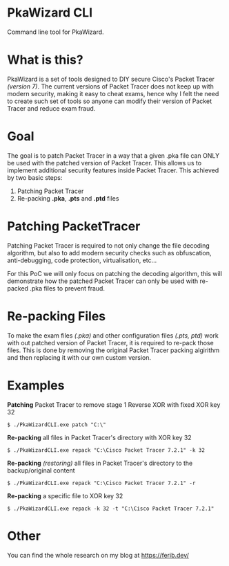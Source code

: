 ﻿# PkaWizard CLI
Command line tool for PkaWizard.

# What is this?
PkaWizard is a set of tools designed to DIY secure Cisco's Packet Tracer *(version 7)*. The current versions of Packet Tracer does not keep up with modern security, making it easy to cheat exams, hence why I felt the need to create such set of tools so anyone can modify their version of Packet Tracer and reduce exam fraud.

# Goal
The goal is to patch Packet Tracer in a way that a given .pka file can ONLY be used with the patched version of Packet Tracer. This allows us to implement additional security features inside Packet Tracer. This achieved by two basic steps:
1. Patching Packet Tracer
2. Re-packing **.pka**, **.pts** and **.ptd** files

# Patching PacketTracer
Patching Packet Tracer is required to not only change the file decoding algorithm, but also to add modern security checks such as obfuscation, anti-debugging, code protection, virtualisation, etc...

For this PoC we will only focus on patching the decoding algorithm, this will demonstrate how the patched Packet Tracer can only be used with re-packed .pka files to prevent fraud.

# Re-packing Files
To make the exam files *(.pka)* and other configuration files *(.pts, ptd)* work with out patched version of Packet Tracer, it is required to re-pack those files. This is done by removing the original Packet Tracer packing algirithm and then replacing it with our own custom version.

# Examples

**Patching** Packet Tracer to remove stage 1 Reverse XOR with fixed XOR key 32
```
$ ./PkaWizardCLI.exe patch "C:\"
```
**Re-packing** all files in Packet Tracer's directory with XOR key 32 

```
$ ./PkaWizardCLI.exe repack "C:\Cisco Packet Tracer 7.2.1" -k 32
```
**Re-packing** *(restoring)* all files in Packet Tracer's directory to the backup/original content
```
$ ./PkaWizardCLI.exe repack "C:\Cisco Packet Tracer 7.2.1" -r
```
**Re-packing** a specific file to XOR key 32
```
$ ./PkaWizardCLI.exe repack -k 32 -t "C:\Cisco Packet Tracer 7.2.1"
```

# Other
You can find the whole research on my blog at https://ferib.dev/
